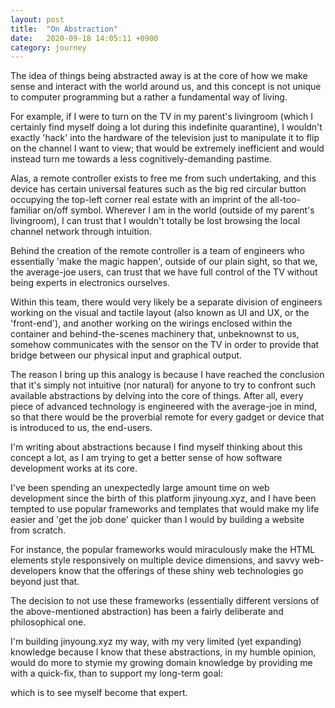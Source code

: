 ```yaml
---
layout: post
title:  "On Abstraction"
date:   2020-09-18 14:05:11 +0900
category: journey
---
```


The idea of things being abstracted away is at the core of how we make sense and interact with the world around us, and this concept is not unique to computer programming but a rather a fundamental way of living. 

For example, if I were to turn on the TV in my parent's livingroom (which I certainly find myself doing a lot during this indefinite quarantine), I wouldn't exactly 'hack' into the hardware of the television just to manipulate it to flip on the channel I want to view; that would be extremely inefficient and would instead turn me towards a less cognitively-demanding pastime. 

Alas, a remote controller exists to free me from such undertaking, and this device has certain universal features such as the big red circular button occupying the top-left corner real estate with an imprint of the all-too-familiar on/off symbol. Wherever I am in the world (outside of my parent's livingroom), I can trust that I wouldn't totally be lost browsing the local channel network through intuition. 

Behind the creation of the remote controller is a team of engineers who essentially 'make the magic happen', outside of our plain sight, so that we, the average-joe users, can trust that we have full control of the TV without being experts in electronics ourselves. 

Within this team, there would very likely be a separate division of engineers working on the visual and tactile layout (also known as UI and UX, or the 'front-end'), and another working on the wirings enclosed within the container and behind-the-scenes machinery that, unbeknownst to us, somehow communicates with the sensor on the TV in order to provide that bridge between our physical input and graphical output.

The reason I bring up this analogy is because I have reached the conclusion that it's simply not intuitive (nor natural) for anyone to try to confront such available abstractions by delving into the core of things. After all, every piece of advanced technology is engineered with the average-joe in mind, so that there would be the proverbial remote for every gadget or device that is introduced to us, the end-users. 

I'm writing about abstractions because I find myself thinking about this concept a lot, as I am trying to get a better sense of how software development works at its core. 

I've been spending an unexpectedly large amount time on web development since the birth of this platform jinyoung.xyz, and I have been tempted to use popular frameworks and templates that would make my life easier and 'get the job done' quicker than I would by building a website from scratch. 

For instance, the popular frameworks would miraculously make the HTML elements style responsively on multiple device dimensions, and savvy web-developers know that the offerings of these shiny web technologies go beyond just that. 

The decision to not use these frameworks (essentially different versions of the above-mentioned abstraction) has been a fairly deliberate and philosophical one. 

I'm building jinyoung.xyz my way, with my very limited (yet expanding) knowledge because I know that these abstractions, in my humble opinion, would do more to stymie my growing domain knowledge by providing me with a quick-fix, than to support my long-term goal:

which is to see myself become that expert.  




